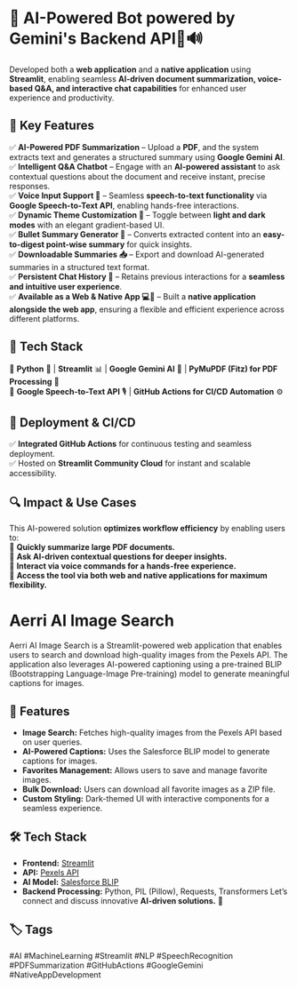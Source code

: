 # 🚀 AI-Powered Bot powered by Gemini's Backend API🧠🔊

Developed both a **web application** and a **native application** using **Streamlit**, enabling seamless **AI-driven document summarization, voice-based Q&A, and interactive chat capabilities** for enhanced user experience and productivity.

## 🌟 Key Features

✅ **AI-Powered PDF Summarization** – Upload a **PDF**, and the system extracts text and generates a structured summary using **Google Gemini AI**.  
✅ **Intelligent Q&A Chatbot** – Engage with an **AI-powered assistant** to ask contextual questions about the document and receive instant, precise responses.  
✅ **Voice Input Support 🎤** – Seamless **speech-to-text functionality** via **Google Speech-to-Text API**, enabling hands-free interactions.  
✅ **Dynamic Theme Customization 🎨** – Toggle between **light and dark modes** with an elegant gradient-based UI.  
✅ **Bullet Summary Generator 📌** – Converts extracted content into an **easy-to-digest point-wise summary** for quick insights.  
✅ **Downloadable Summaries 📥** – Export and download AI-generated summaries in a structured text format.  
✅ **Persistent Chat History 💬** – Retains previous interactions for a **seamless and intuitive user experience**.  
✅ **Available as a Web & Native App 💻📱** – Built a **native application alongside the web app**, ensuring a flexible and efficient experience across different platforms.  

## 🔧 Tech Stack

🔹 **Python** 🐍 | **Streamlit** 📊 | **Google Gemini AI** 🤖 | **PyMuPDF (Fitz) for PDF Processing** 📄  
🔹 **Google Speech-to-Text API** 🎙️ | **GitHub Actions for CI/CD Automation** ⚙️  

## 🚀 Deployment & CI/CD

✅ **Integrated GitHub Actions** for continuous testing and seamless deployment.  
✅ Hosted on **Streamlit Community Cloud** for instant and scalable accessibility.  

## 🔍 Impact & Use Cases

This AI-powered solution **optimizes workflow efficiency** by enabling users to:  
📌 **Quickly summarize large PDF documents.**  
📌 **Ask AI-driven contextual questions for deeper insights.**  
📌 **Interact via voice commands for a hands-free experience.**  
📌 **Access the tool via both web and native applications for maximum flexibility.**  



# Aerri AI Image Search

Aerri AI Image Search is a Streamlit-powered web application that enables users to search and download high-quality images from the Pexels API. The application also leverages AI-powered captioning using a pre-trained BLIP (Bootstrapping Language-Image Pre-training) model to generate meaningful captions for images.

## 🚀 Features

- **Image Search:** Fetches high-quality images from the Pexels API based on user queries.
- **AI-Powered Captions:** Uses the Salesforce BLIP model to generate captions for images.
- **Favorites Management:** Allows users to save and manage favorite images.
- **Bulk Download:** Users can download all favorite images as a ZIP file.
- **Custom Styling:** Dark-themed UI with interactive components for a seamless experience.

## 🛠 Tech Stack

- **Frontend:** [Streamlit](https://streamlit.io/)
- **API:** [Pexels API](https://www.pexels.com/api/)
- **AI Model:** [Salesforce BLIP](https://huggingface.co/Salesforce/blip-image-captioning-base)
- **Backend Processing:** Python, PIL (Pillow), Requests, Transformers
Let’s connect and discuss innovative **AI-driven solutions.** 🚀  

## 🏷️ Tags  
#AI #MachineLearning #Streamlit #NLP #SpeechRecognition #PDFSummarization #GitHubActions #GoogleGemini #NativeAppDevelopment
